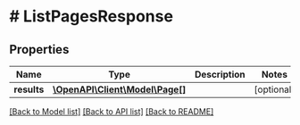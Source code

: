 # # ListPagesResponse

## Properties

Name | Type | Description | Notes
------------ | ------------- | ------------- | -------------
**results** | [**\OpenAPI\Client\Model\Page[]**](Page.md) |  | [optional]

[[Back to Model list]](../../README.md#models) [[Back to API list]](../../README.md#endpoints) [[Back to README]](../../README.md)
